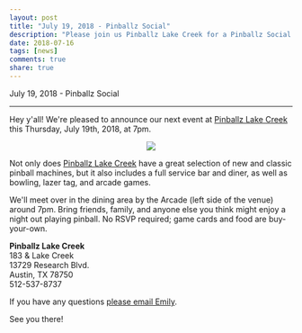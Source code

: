 ```yaml
---
layout: post
title: "July 19, 2018 - Pinballz Social"
description: "Please join us Pinballz Lake Creek for a Pinballz Social Night!"
date: 2018-07-16
tags: [news]
comments: true
share: true
---
```


July 19, 2018 - Pinballz Social

---

Hey y'all! We're pleased to announce our next event at <a href="https://goo.gl/maps/XtQAetKMEBn" target="_blank">Pinballz Lake Creek</a> this Thursday, July 19th, 2018, at 7pm.

<div align="center"><img src="https://media3.giphy.com/media/w6GUikODdL5ks/giphy.gif" /></div>


Not only does <a href="https://www.pinballzarcade.com/locations/pinballz-lake-creek/" target="_blank">Pinballz Lake Creek</a> have a great selection of new and classic pinball machines, but it also includes a full service bar and diner, as well as bowling, lazer tag, and arcade games. 

We'll meet over in the dining area by the Arcade (left side of the venue) around 7pm. Bring friends, family, and anyone else you think might enjoy a night out playing pinball. No RSVP required; game cards and food are buy-your-own.

**Pinballz Lake Creek**<br />
183 & Lake Creek<br />
13729 Research Blvd.<br />
Austin, TX 78750<br />
512-537-8737

If you have any questions <a href="mailto:emily@austinappleadmins.org">please email Emily</a>.

See you there!
